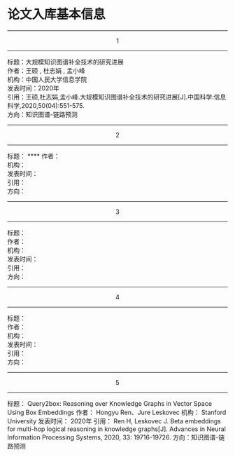 # 论文入库基本信息

---
<center>1</center>

---
标题：大规模知识图谱补全技术的研究进展   
作者：王硕 , 杜志娟 , 孟小峰  
机构：中国人民大学信息学院  
发表时间：2020年  
引用：王硕,杜志娟,孟小峰.大规模知识图谱补全技术的研究进展[J].中国科学:信息科学,2020,50(04):551-575.  
方向：知识图谱-链路预测

---
<center>2</center>

---
标题：  ****
作者：  
机构：  
发表时间：  
引用：  
方向：

---
<center>3</center>

---
标题：  
作者：  
机构：  
发表时间：  
引用：  
方向：

---
<center>4</center>

---
标题：  
作者：  
机构：  
发表时间：  
引用：  
方向：

---
<center>5</center>

---
标题：  Query2box: Reasoning over Knowledge Graphs in Vector Space Using Box Embeddings
作者：  Hongyu Ren、Jure Leskovec
机构：  Stanford University
发表时间：  2020年
引用：  Ren H, Leskovec J. Beta embeddings for multi-hop logical reasoning in knowledge graphs[J]. Advances in Neural Information Processing Systems, 2020, 33: 19716-19726.
方向：知识图谱-链路预测
